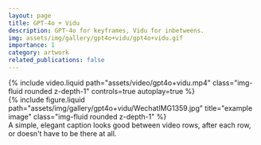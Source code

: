 ```yaml
---
layout: page
title: GPT-4o + Vidu
description: GPT-4o for keyframes, Vidu for inbetweens.
img: assets/img/gallery/gpt4o+vidu/gpt4o+vidu.gif
importance: 1
category: artwork
related_publications: false
---
```


<div class="row mt-3">
    <div class="col-sm mt-3 mt-md-0">
        {% include video.liquid path="assets/video/gpt4o+vidu.mp4" class="img-fluid rounded z-depth-1" controls=true autoplay=true %}
    </div>
    <div class="col-sm-4 mt-3 mt-md-0">
        {% include figure.liquid path="assets/img/gallery/gpt4o+vidu/WechatIMG1359.jpg" title="example image" class="img-fluid rounded z-depth-1" %}
    </div>
</div>
<div class="caption">
    A simple, elegant caption looks good between video rows, after each row, or doesn't have to be there at all.
</div>
